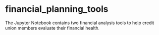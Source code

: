 # financial_planning_tools
The Jupyter Notebook contains two financial analysis tools to help credit union members evaluate their financial health.
